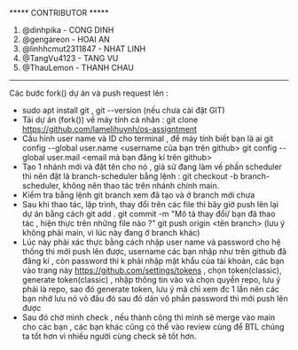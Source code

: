***** CONTRIBUTOR *****

1. @dinhpika - CONG DINH
2. @gengareon - HOAI AN 
3. @linhhcmut2311847 - NHAT LINH
4. @TangVu4123 - TANG VU
5. @ThauLemon - THANH CHAU
***********************

Các bước fork() dự án và push request lên : 
 - sudo apt install git , git --version (nếu chưa cài đặt GIT)
 - Tải dự án (fork()) về máy tính cá nhân : git clone https://github.com/lamelihuynh/os-assigntment
 - Cấu hình user name và ID cho terminal , để máy tính biết bạn là ai 
           git config --global user.name <username của bạn trên github>
           git config --global user.mail <email mà bạn đăng kí trên github>
 - Tạo 1 nhánh mới và đặt tên cho nó , giả sử đang làm về phần scheduler thì nên đặt là branch-scheduler bằng lệnh : git checkout -b branch-scheduler, không nên thao tác trên nhánh chính main.
 - Kiểm tra bằng lệnh git branch xem đã tạo và ở branch mới chưa
 - Sau khi thao tác, lập trình, thay đổi trên các file thì bây giờ push lên lại dự án bằng cách 
           git add . 
           git commit -m "Mô tả thay đổi/ bạn đã thao tác , hiện thực trên những file nào ?"
           git push origin <tên branch> (lưu ý không phải main, vì lúc này đang ở branch khác)
- Lúc này phải xác thực bằng cách nhập user name và password cho hệ thống thì mới push lên được, username các bạn nhập như trên github đã đăng kí , còn password thì k phải nhập mật khẩu của tài khoản, các bạn vào trang này https://github.com/settings/tokens , chọn token(classic), generate token(classic) , nhập thông tin vào và chọn quyền repo, lưu ý phải là repo, sao đó generate token, lưu ý mã chỉ xem đc 1 lần nên các bạn nhớ lưu nó vô đâu đó sau đó dán vô phần password thì mới push lên được
- Sau đó chờ mình check , nếu thành công thì mình sẽ merge vào main cho các bạn , các bạn khác cũng có thể vào review cùng để BTL chúng ta tốt hơn vì nhiều người cùng check sẽ tốt hơn. 

